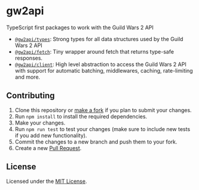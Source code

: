 # gw2api

TypeScript first packages to work with the Guild Wars 2 API

- [`@gw2api/types`](./packages/types/): Strong types for all data structures used by the Guild Wars 2 API
- [`@gw2api/fetch`](./packages/fetch/): Tiny wrapper around fetch that returns type-safe responses.
- [`@gw2api/client`](./packages/client/): High level abstraction to access the Guild Wars 2 API with support for automatic batching, middlewares, caching, rate-limiting and more.


## Contributing

1. Clone this repository or [make a fork](https://docs.github.com/en/github/getting-started-with-github/quickstart/fork-a-repo) if you plan to submit your changes.
2. Run `npm install` to install the required dependencies.
3. Make your changes.
4. Run `npm run test` to test your changes (make sure to include new tests if you add new functionality).
4. Commit the changes to a new branch and push them to your fork.
5. Create a new [Pull Request](https://docs.github.com/en/github/collaborating-with-pull-requests/proposing-changes-to-your-work-with-pull-requests/about-pull-requests).


## License

Licensed under the [MIT License](./LICENSE).
